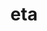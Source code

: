 ---
category: 3-letters
denotation: null
name: eta
reference_link: https://www.etymonline.com/word/eta
root_language: null
root_name: null
title: eta
type: free
word_sums:
- respelling: eta
  sum: 'Eta + '
---